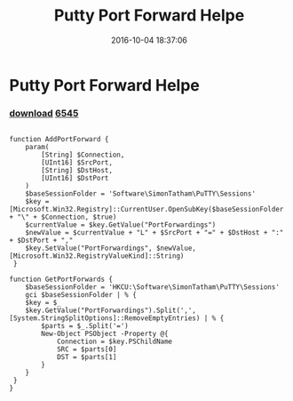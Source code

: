 ﻿---
pid:            6544
parent:         0
children:       6545
poster:         CrazyDave
title:          Putty Port Forward Helpe
date:           2016-10-04 18:37:06
description:    
format:         posh
---

# Putty Port Forward Helpe

### [download](6544.ps1)  [6545](6545.md)



```posh
 
function AddPortForward {
    param(
        [String] $Connection,
        [UInt16] $SrcPort,
        [String] $DstHost,
        [UInt16] $DstPort
    )
    $baseSessionFolder = 'Software\SimonTatham\PuTTY\Sessions'
    $key = [Microsoft.Win32.Registry]::CurrentUser.OpenSubKey($baseSessionFolder + "\" + $Connection, $true)
    $currentValue = $key.GetValue("PortForwardings")
    $newValue = $currentValue + "L" + $SrcPort + "=" + $DstHost + ":" + $DstPort + ","
    $key.SetValue("PortForwardings", $newValue, [Microsoft.Win32.RegistryValueKind]::String)
 }

function GetPortForwards {
    $baseSessionFolder = 'HKCU:\Software\SimonTatham\PuTTY\Sessions'
    gci $baseSessionFolder | % {
    $key = $_
    $key.GetValue("PortForwardings").Split(',', [System.StringSplitOptions]::RemoveEmptyEntries) | % {
        $parts = $_.Split('=')
        New-Object PSObject -Property @{
            Connection = $key.PSChildName
            SRC = $parts[0]
            DST = $parts[1]
        }
    }
 }
}
```
